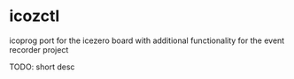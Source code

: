 # icozctl
icoprog port for the icezero board with additional functionality for the event recorder project

TODO: short desc
